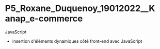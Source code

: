 # P5_Roxane_Duquenoy_19012022__Kanap_e-commerce
JavaScript
- Insertion d'éléments dynamiques côté front-end avec JavaScript
